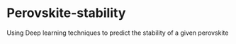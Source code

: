 # Perovskite-stability
Using Deep learning techniques to predict the stability of a given perovskite
